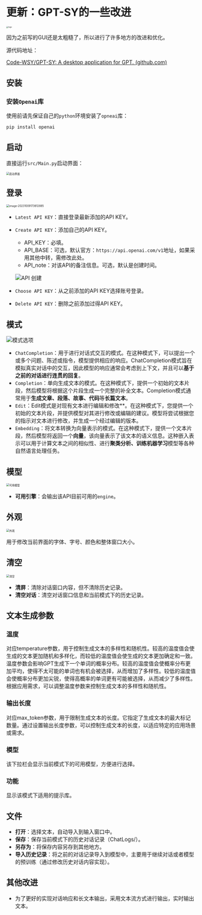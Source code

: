 # 更新：GPT-SY的一些改进

<img src="http://sy0316.oss-cn-hangzhou.aliyuncs.com/img/logo_gptsy.png" alt="logo" style="zoom:33%;" />

因为之前写的GUI还是太粗糙了，所以进行了许多地方的改进和优化。

源代码地址：

[Code-WSY/GPT-SY: A desktop application for GPT. (github.com)](https://github.com/Code-WSY/GPT-SY)

## 安装

### 安装`Openai`库

使用前请先保证自己的`python`环境安装了`opneai`库：

```bash
pip install openai
```

## 启动

直接运行`src/Main.py`启动界面：

<img src="http://sy0316.oss-cn-hangzhou.aliyuncs.com/img/image-20231009173520955.png" alt="启动界面" style="zoom:50%;" />

## 登录

<img src="http://sy0316.oss-cn-hangzhou.aliyuncs.com/img/image-20231009173612885.png" alt="image-20231009173612885" style="zoom:50%;" />

- `Latest API KEY`：直接登录最新添加的API KEY。

- `Create API KEY`：添加自己的API KEY。

  - API_KEY：必填。
  - API_BASE：可选，默认官方：`https://api.openai.com/v1`地址，如果采用其他中转，需修改此处。
  - API_note：对该API的备注信息。可选，默认是创建时间。

  ![API 创建](http://sy0316.oss-cn-hangzhou.aliyuncs.com/img/image-20231009175403839.png)

- `Choose API KEY`：从之前添加的API KEY选择账号登录。

- `Delete API KEY`：删除之前添加过得API KEY。

## 模式

![模式选项](http://sy0316.oss-cn-hangzhou.aliyuncs.com/img/image-20231009173945946.png)

- `ChatCompletion`：用于进行对话式交互的模式。在这种模式下，可以提出一个或多个问题、陈述或指令，模型提供相应的响应。ChatCompletion模式旨在模拟真实对话中的交互，因此模型的响应通常会考虑到上下文，并且可以**基于之前的对话进行连贯的回复**。
- `Completion`：单向生成文本的模式。在这种模式下，提供一个初始的文本片段，然后模型将根据这个片段生成一个完整的补全文本。Completion模式通常用于**生成文章、段落、故事、代码**等**长篇文本**。
- `Edit`：Edit模式是对现有文本进行编辑和修改**。在这种模式下，您提供一个初始的文本片段，并提供模型对其进行修改或编辑的建议。模型将尝试根据您的指示对文本进行修改，并生成一个经过编辑的版本。
- `Embedding`：将文本转换为向量表示的模式。在这种模式下，提供一个文本片段，然后模型将返回一个**向量**，该向量表示了该文本的语义信息。这种嵌入表示可以用于计算文本之间的相似性、进行**聚类分析、训练机器学习**模型等各种自然语言处理任务。

## 模型

<img src="http://sy0316.oss-cn-hangzhou.aliyuncs.com/img/image-20231009174705360.png" alt="可用模型" style="zoom:50%;" />

- **可用引擎**：会输出该API目前可用的`engine`。

## 外观

<img src="http://sy0316.oss-cn-hangzhou.aliyuncs.com/img/image-20231009174819665.png" alt="外观" style="zoom:50%;" />

用于修改当前界面的字体、字号、颜色和整体窗口大小。

## 清空

<img src="http://sy0316.oss-cn-hangzhou.aliyuncs.com/img/image-20231009174943424.png" alt="清空" style="zoom:50%;" />

- **清屏**：清除对话窗口内容，但不清除历史记录。
- **清空对话**：清空对话窗口信息和当前模式下的历史记录。

## 文本生成参数

### 温度

对应temperature参数，用于控制生成文本的多样性和随机性。较高的温度值会使生成的文本更加随机和多样化，而较低的温度值会使生成的文本更加确定和一致。温度参数会影响GPT生成下一个单词的概率分布。较高的温度值会使概率分布更加平均，使得不太可能的单词也有机会被选择，从而增加了多样性。较低的温度值会使概率分布更加尖锐，使得高概率的单词更有可能被选择，从而减少了多样性。根据应用需求，可以调整温度参数来控制生成文本的多样性和随机性。

### 输出长度

对应max_token参数，用于限制生成文本的长度。它指定了生成文本的最大标记数量。通过设置输出长度参数，可以控制生成文本的长度，以适应特定的应用场景或需求。

### 模型

该下拉栏会显示当前模式下的可用模型，方便进行选择。

### 功能

显示该模式下适用的提示库。

## 文件

- **打开**：选择文本，自动导入到输入窗口中。
- **保存**：保存当前模式下的历史对话记录（ChatLogs/）。
- **另存为**：将保存内容另存到其他地方。
- **导入历史记录**：将之前的对话记录导入到模型中，主要用于继续对话或者模型的预训练（通过修改历史对话内容实现）。

## 其他改进

- 为了更好的实现对话响应和长文本输出，采用文本流方式进行输出，实时输出文本。

